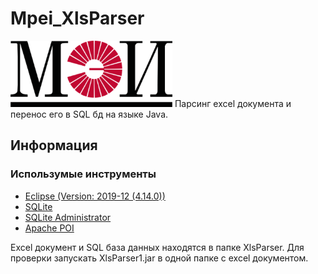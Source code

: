 # Mpei_XlsParser
<img src="preview.png" data-canonical-src="preview.png" width="259" height="106"/>
Парсинг excel документа и перенос его в SQL бд на языке Java.



## Информация
### Использумые инструменты
- [Eclipse (Version: 2019-12 (4.14.0))](https://www.eclipse.org/downloads/)
- [SQLite](http://www.java2s.com/Code/Jar/s/Downloadsqlitejdbc372jar.htm)
- [SQLite Administrator](http://sqliteadmin.orbmu2k.de/)
- [Apache POI](https://poi.apache.org/download.html)

Excel документ и SQL база данных находятся в папке XlsParser.
Для проверки запускать XlsParser1.jar в одной папке с excel документом.

